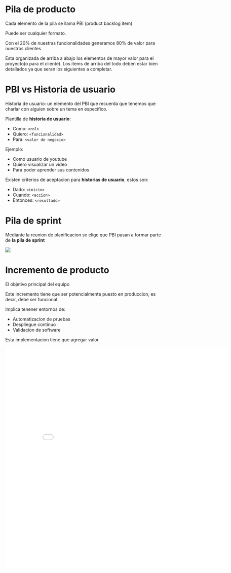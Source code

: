 
# Pila de producto

Cada elemento de la pila se llama PBI (product backlog item)

Puede ser cualquier formato.

Con el 20% de nuestras funcionalidades generamos 80% de valor para nuestros clientes

Esta organizada de arriba a abajo los elementos de mayor valor para el proyecto(o para el cliente). Los items de arriba del todo deben estar bien detallados ya que seran los siguientes a completar.

# PBI vs Historia de usuario

Historia de usuario: un elemento del PBI que recuerda que tenemos que charlar con alguien sobre un tema en especifico.

Plantilla de __historia de usuario__:

- Como: ```<rol>```
- Quiero: ```<funcionalidad>```
- Para: ```<valor de negocio>```

Ejemplo:

- Como usuario de youtube
- Quiero visualizar un video
- Para poder aprender sus contenidos

Existen criterios de aceptacion para __historias de usuario__, estos son:

- Dado: ```<inicio>```
- Cuando: ```<accion>```
- Entonces: ```<resultado>```

# Pila de sprint

Mediante la reunion de planificacion se elige que PBI pasan a formar parte de __la pila de sprint__

<img src="https://img001.prntscr.com/file/img001/YWVO3kI2SlOahq8WVehwhg.jpeg">

# Incremento de producto

El objetivo principal del equipo

Este incremento tiene que ser potencialmente puesto en produccion, es decir, debe ser funcional

Implica tenener entornos de:

- Automatizacion de pruebas
- Despliegue continuo
- Validacion de software

Esta implementacion tiene que agregar valor

<embed src="/carpeta-digital/assets/pdf/MetodologiasAgiles_M4.pdf" type="application/pdf" width="700px" height="700px">